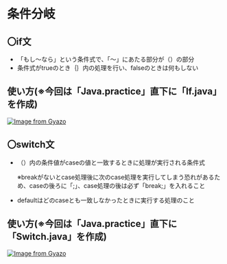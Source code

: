 # 条件分岐
## 〇if文
- 「もし～なら」という条件式で、「～」にあたる部分が（）の部分
- 条件式がtrueのとき｛｝内の処理を行い、falseのときは何もしない

## 使い方(※今回は「Java.practice」直下に「If.java」を作成)
[![Image from Gyazo](https://i.gyazo.com/f4e7230182445b6000f24b7aca10ab9b.png)](https://gyazo.com/f4e7230182445b6000f24b7aca10ab9b)

## 〇switch文
- （）内の条件値がcaseの値と一致するときに処理が実行される条件式

  ※breakがないとcase処理後に次のcase処理を実行してしまう恐れがあるため、caseの後ろに「;」、case処理の後は必ず「break;」を入れること

- defaultはどのcaseとも一致しなかったときに実行する処理のこと

## 使い方(※今回は「Java.practice」直下に「Switch.java」を作成)
[![Image from Gyazo](https://i.gyazo.com/17ea78971c03bcb272c9d40763103ba0.png)](https://gyazo.com/17ea78971c03bcb272c9d40763103ba0)
